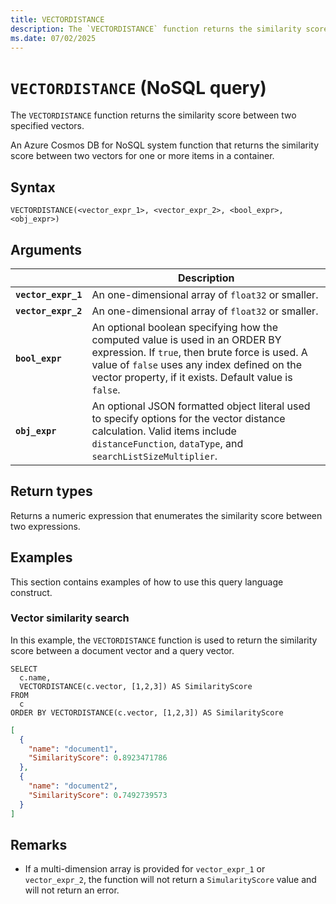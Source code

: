```yaml
---
title: VECTORDISTANCE
description: The `VECTORDISTANCE` function returns the similarity score between two specified vectors.
ms.date: 07/02/2025
---
```


# `VECTORDISTANCE` (NoSQL query)

The `VECTORDISTANCE` function returns the similarity score between two specified vectors.

An Azure Cosmos DB for NoSQL system function that returns the similarity score between two vectors for one or more items in a container.

## Syntax

```nosql
VECTORDISTANCE(<vector_expr_1>, <vector_expr_2>, <bool_expr>, <obj_expr>)
```

## Arguments

| | Description |
| --- | --- |
| **`vector_expr_1`** | An one-dimensional array of `float32` or smaller. |
| **`vector_expr_2`** | An one-dimensional array of `float32` or smaller. |
| **`bool_expr`** | An optional boolean specifying how the computed value is used in an ORDER BY expression. If `true`, then brute force is used. A value of `false` uses any index defined on the vector property, if it exists. Default value is `false`. |
| **`obj_expr`** | An optional JSON formatted object literal used to specify options for the vector distance calculation. Valid items include `distanceFunction`, `dataType`, and `searchListSizeMultiplier`. |

## Return types

Returns a numeric expression that enumerates the similarity score between two expressions.

## Examples

This section contains examples of how to use this query language construct.

### Vector similarity search

In this example, the `VECTORDISTANCE` function is used to return the similarity score between a document vector and a query vector.

```nosql
SELECT
  c.name,
  VECTORDISTANCE(c.vector, [1,2,3]) AS SimilarityScore 
FROM
  c
ORDER BY VECTORDISTANCE(c.vector, [1,2,3]) AS SimilarityScore
```

```json
[
  {
    "name": "document1",
    "SimilarityScore": 0.8923471786
  },
  {
    "name": "document2",
    "SimilarityScore": 0.7492739573
  }
]
```

## Remarks

- If a multi-dimension array is provided for `vector_expr_1` or `vector_expr_2`, the function will not return a `SimularityScore` value and will not return an error.
